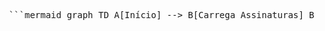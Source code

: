 <pre> ```mermaid graph TD A[Início] --> B[Carrega Assinaturas] B --> C{Arquivo/Alvo} C -->|Arquivo| D[Calcula Hash] C -->|Processo| E[Analisa Comportamento] D --> F[Compara com DB] E --> G[Checa Syscalls] F & G --> H[Gera Relatório] ``` </pre>

